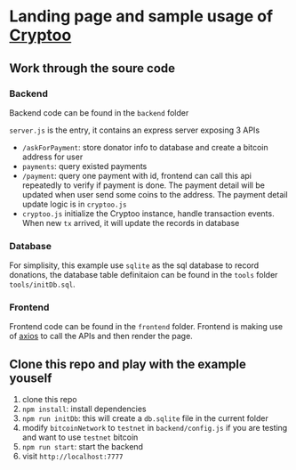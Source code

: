 # Landing page and sample usage of [Cryptoo](https://github.com/getcryptoo/cryptoo)

## Work through the soure code

### Backend
Backend code can be found in the `backend` folder

`server.js` is the entry, it contains an express server exposing 3 APIs
  - `/askForPayment`: store donator info to database and create a bitcoin address for user
  - `payments`: query existed payments
  - `/payment`: query one payment with id, frontend can call this api repeatedly to verify if payment is done. The payment detail will be updated when user send some coins to the address. The payment detail update logic is in `cryptoo.js`
- `cryptoo.js` initialize the Cryptoo instance, handle transaction events. When new `tx` arrived, it will update the records in database

### Database
For simplisity, this example use `sqlite` as the sql database to record donations, the database table definitaion can be found in the `tools` folder `tools/initDb.sql`.

### Frontend
Frontend code can be found in the `frontend` folder.
Frontend is making use of [axios](https://github.com/axios/axios) to call the APIs and then render the page.

## Clone this repo and play with the example youself

1. clone this repo
2. `npm install`: install dependencies
5. `npm run initDb`: this will create a `db.sqlite` file in the current folder
6. modify `bitcoinNetwork` to `testnet` in `backend/config.js` if you are testing and want to use `testnet` bitcoin
7. `npm run start`: start the backend
8. visit `http://localhost:7777`